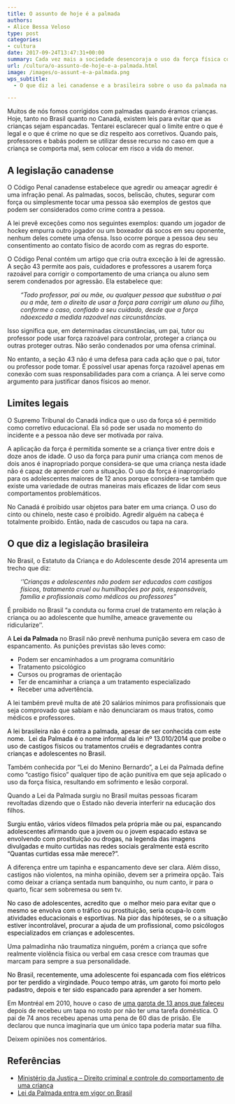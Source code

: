 ```yaml
---
title: O assunto de hoje é a palmada
authors:
- Alice Bessa Veloso
type: post
categories:
- cultura
date: 2017-09-24T13:47:31+00:00
summary: Cada vez mais a sociedade desencoraja o uso da força física como forma de educação de crianças. O que diz a justiça canadense sobre o palmada na educação?
url: /cultura/o-assunto-de-hoje-e-a-palmada.html
image: /images/o-assunt-e-a-palmada.png
wps_subtitle:
  - O que diz a lei canadense e a brasileira sobre o uso da palmada na educação

---
```

Muitos de nós fomos corrigidos com palmadas quando éramos crianças. Hoje, tanto no Brasil quanto no Canadá, existem leis para evitar que as crianças sejam espancadas. Tentarei esclarecer qual o limite entre o que é legal e o que é crime no que se diz respeito aos corretivos. Quando pais, professores e babás podem se utilizar desse recurso no caso em que a criança se comporta mal, sem colocar em risco a vida do menor.

## A legislação canadense

O Código Penal canadense estabelece que agredir ou ameaçar agredir é uma infração penal. As palmadas, socos, beliscão, chutes, segurar com força ou simplesmente tocar uma pessoa são exemplos de gestos que podem ser considerados como crime contra a pessoa.

A lei prevê exceções como nos seguintes exemplos: quando um jogador de hockey empurra outro jogador ou um boxeador dá socos em seu oponente, nenhum deles comete uma ofensa. Isso ocorre porque a pessoa deu seu consentimento ao contato físico de acordo com as regras do esporte.

O Código Penal contém um artigo que cria outra exceção à lei de agressão. A seção 43 permite aos pais, cuidadores e professores a usarem força razoável para corrigir o comportamento de uma criança ou aluno sem serem condenados por agressão. Ela estabelece que:

<p style="padding-left: 30px">
  <em>&#8220;Todo professor, pai ou mãe, ou qualquer pessoa que substitua o pai ou a mãe, tem o direito de usar a força para corrigir um aluno ou filho, conforme o caso, confiado a seu cuidado, desde que a força nãoexceda a medida razoável nas circunstâncias.</em>
</p>

Isso significa que, em determinadas circunstâncias, um pai, tutor ou professor pode usar força razoável para controlar, proteger a criança ou outras proteger outras. Não serão condenados por uma ofensa criminal.

No entanto, a seção 43 não é uma defesa para cada ação que o pai, tutor ou professor pode tomar. É possível usar apenas força razoável apenas em conexão com suas responsabilidades para com a criança. A lei serve como argumento para justificar danos físicos ao menor.

## Limites legais

O Supremo Tribunal do Canadá indica que o uso da força só é permitido como corretivo educacional. Ela só pode ser usada no momento do incidente e a pessoa não deve ser motivada por raiva.

A aplicação da força é permitida somente se a criança tiver entre dois e doze anos de idade. O uso da força para punir uma criança com menos de dois anos é inapropriado porque considera-se que uma criança nesta idade não é capaz de aprender com a situação. O uso da força é inapropriado para os adolescentes maiores de 12 anos porque considera-se também que existe uma variedade de outras maneiras mais eficazes de lidar com seus comportamentos problemáticos.

No Canadá é proibido usar objetos para bater em uma criança. O uso do cinto ou chinelo, neste caso é proibido. Agredir alguém na cabeça é totalmente proibido. Então, nada de cascudos ou tapa na cara.

## O que diz a legislação brasileira

No Brasil, o Estatuto da Criança e do Adolescente desde 2014 apresenta um trecho que diz:

<p style="padding-left: 30px">
  <em>‘&#8217;Crianças e adolescentes não podem ser educados com castigos físicos, tratamento cruel ou humilhações por pais, responsáveis, família e profissionais como médicos ou professores&#8221;</em>
</p>

É proibido no Brasil &#8220;a conduta ou forma cruel de tratamento em relação à criança ou ao adolescente que humilhe, ameace gravemente ou ridicularize’&#8217;.

A **Lei da Palmada** no Brasil não prevê nenhuma punição severa em caso de espancamento. As punições previstas são leves como:

  * Podem ser encaminhados a um programa comunitário
  * Tratamento psicológico
  * Cursos ou programas de orientação
  * Ter de encaminhar a criança a um tratamento especializado
  * Receber uma advertência.

A lei também prevê multa de até 20 salários mínimos para profissionais que seja comprovado que sabiam e não denunciaram os maus tratos, como médicos e professores.

<div align="left">
  <p dir="ltr">
    <span style="color: #000000">A lei brasileira não é contra a palmada, apesar de ser conhecida com este nome.  Lei da Palmada é o nome informal da lei nº 13.010/2014 que proíbe o uso de castigos físicos ou tratamentos cruéis e degradantes contra crianças e adolescentes no Brasil.</span>
  </p>
</div>

<p dir="ltr">
  Também conhecida por “Lei do Menino Bernardo”, a Lei da Palmada define como “castigo físico” qualquer tipo de ação punitiva em que seja aplicado o uso da força física, resultando em sofrimento e lesão corporal.
</p>

Quando a Lei da Palmada surgiu no Brasil muitas pessoas ficaram revoltadas dizendo que o Estado não deveria interferir na educação dos filhos.

<div align="left">
  <p dir="ltr">
    <span style="color: #000000">Surgiu então, vários vídeos filmados pela própria mãe ou pai, espancando adolescentes afirmando que a jovem ou o jovem espacado estava se envolvendo com prostituição ou drogas, na legenda das imagens divulgadas e muito curtidas nas redes sociais geralmente está escrito &#8220;Quantas curtidas essa mãe merece?&#8221;.</span>
  </p>
</div>

A diferença entre um tapinha e espancamento deve ser clara. Além disso, castigos não violentos, na minha opinião, devem ser a primeira opção. Tais como deixar a criança sentada num banquinho, ou num canto, ir para o quarto, ficar sem sobremesa ou sem tv.

<div align="left">
  <p dir="ltr">
    <span style="color: #000000">No caso de adolescentes, acredito que  o melhor meio para evitar que o mesmo se envolva com o tráfico ou prostituição, seria ocupa-lo com atividades educacionais e esportivas. Na pior das hipóteses, se o a situação estiver incontrolável, procurar a ajuda de um profissional, como psicólogos especializados em crianças e adolescentes. </span>
  </p>

  <p dir="ltr">
    Uma palmadinha não traumatiza ninguém, porém a criança que sofre realmente violência física ou verbal em casa cresce com traumas que marcam para sempre a sua personalidade.
  </p>
</div>

<div align="left">
  <p dir="ltr">
    <span style="color: #000000">No Brasil, recentemente, uma adolescente foi espancada com fios elétricos por ter perdido a virgindade. Pouco tempo atrás, um garoto foi morto pelo padastro, depois e ter sido espancado para aprender a ser homem.</span>
  </p>
</div>

Em Montréal em 2010, houve o caso de <a href="http://www.journaldemontreal.com/2014/05/21/60-jours-de-prison-pour-une-gifle-mortelle-a-son-enfant" target="_blank" rel="noopener">uma garota de 13 anos que faleceu</a> depois de recebeu um tapa no rosto por não ter uma tarefa doméstica. O pai de 74 anos recebeu apenas uma pena de 60 dias de prisão. Ele declarou que nunca imaginaria que um único tapa poderia matar sua filha.

Deixem opiniões nos comentários.

## Referências

  * <a href="http://www.justice.gc.ca/fra/pr-rp/jp-cj/vf-fv/cce-mcb/index.html" target="_blank" rel="noopener">Ministério da Justiça &#8211; Direito criminal e controle do comportamento de uma criança</a>
  * <a href="https://br.guiainfantil.com/m/materias/educacao/abusosa-lei-da-palmada-entra-em-vigor-no-brasil" target="_blank" rel="noopener">Lei da Palmada entra em vigor on Brasil</a>